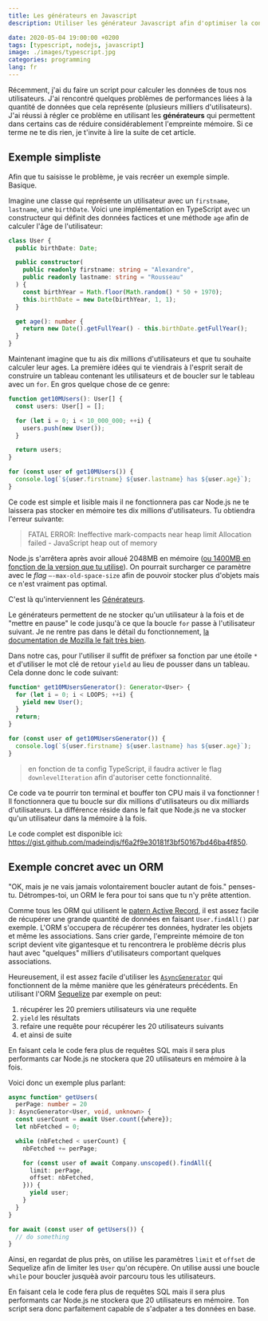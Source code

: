 ```yaml
---
title: Les générateurs en Javascript
description: Utiliser les générateur Javascript afin d'optimiser la consommation mémoire de ton script ou de ton application.

date: 2020-05-04 19:00:00 +0200
tags: [typescript, nodejs, javascript]
image: ./images/typescript.jpg
categories: programming
lang: fr
---
```


Récemment, j'ai du faire un script pour calculer les données de tous nos utilisateurs. J'ai rencontré quelques problèmes de performances liées à la quantité de données que cela représente (plusieurs milliers d'utilisateurs). J'ai réussi à régler ce problème en utilisant les **générateurs** qui permettent dans certains cas de réduire considérablement l'empreinte mémoire. Si ce terme ne te dis rien, je t'invite à lire la suite de cet article.

## Exemple simpliste

Afin que tu saisisse le problème, je vais recréer un exemple simple. Basique.

Imagine une classe qui représente un utilisateur avec un `firstname`, `lastname`, une `birthDate`. Voici une implémentation en TypeScript avec un constructeur qui définit des données factices et une méthode `age` afin de calculer l'âge de l'utilisateur:

```ts
class User {
  public birthDate: Date;

  public constructor(
    public readonly firstname: string = "Alexandre",
    public readonly lastname: string = "Rousseau"
  ) {
    const birthYear = Math.floor(Math.random() * 50 + 1970);
    this.birthDate = new Date(birthYear, 1, 1);
  }

  get age(): number {
    return new Date().getFullYear() - this.birthDate.getFullYear();
  }
}
```

Maintenant imagine que tu ais dix millions d'utilisateurs et que tu souhaite calculer leur ages. La première idées qui te viendrais à l'esprit serait de construire un tableau contenant les utilisateurs et de boucler sur le tableau avec un `for`. En gros quelque chose de ce genre:

```ts
function get10MUsers(): User[] {
  const users: User[] = [];

  for (let i = 0; i < 10_000_000; ++i) {
    users.push(new User());
  }

  return users;
}

for (const user of get10MUsers()) {
  console.log(`${user.firstname} ${user.lastname} has ${user.age}`);
}
```

Ce code est simple et lisible mais il ne fonctionnera pas car Node.js ne te laissera pas stocker en mémoire tes dix millions d'utilisateurs. Tu obtiendra l'erreur suivante:

> FATAL ERROR: Ineffective mark-compacts near heap limit Allocation failed - JavaScript heap out of memory

Node.js s'arrêtera après avoir alloué 2048MB en mémoire ([ou 1400MB en fonction de la version que tu utilise](https://github.com/nodejs/node/issues/28202)). On pourrait surcharger ce paramètre avec le _flag_ `—-max-old-space-size` afin de pouvoir stocker plus d'objets mais ce n'est vraiment pas optimal.

C'est là qu'interviennent les [Générateurs][iterators_and_generators].

Le générateurs permettent de ne stocker qu'un utilisateur à la fois et de "mettre en pause" le code jusqu'à ce que la boucle `for` passe à l'utilisateur suivant. Je ne rentre pas dans le détail du fonctionnement, [la documentation de Mozilla le fait très bien][iterators_and_generators].

Dans notre cas, pour l'utiliser il suffit de préfixer sa fonction par une étoile `*` et d'utiliser le mot clé de retour `yield` au lieu de pousser dans un tableau. Cela donne donc le code suivant:

```ts
function* get10MUsersGenerator(): Generator<User> {
  for (let i = 0; i < LOOPS; ++i) {
    yield new User();
  }
  return;
}

for (const user of get10MUsersGenerator()) {
  console.log(`${user.firstname} ${user.lastname} has ${user.age}`);
}
```

> en fonction de ta config TypeScript, il faudra activer le flag `downlevelIteration` afin d'autoriser cette fonctionnalité.

Ce code va te pourrir ton terminal et bouffer ton CPU mais il va fonctionner ! Il fonctionnera que tu boucle sur dix millions d'utilisateurs ou dix milliards d'utilisateurs. La différence réside dans le fait que Node.js ne va stocker qu'un utilisateur dans la mémoire à la fois.

Le code complet est disponible ici: <https://gist.github.com/madeindjs/f6a2f9e30181f3bf50167bd46ba4f850>.

## Exemple concret avec un ORM

"OK, mais je ne vais jamais volontairement boucler autant de fois." penses-tu. Détrompes-toi, un ORM le fera pour toi sans que tu n'y prête attention.

Comme tous les ORM qui utilisent le [patern Active Record](https://en.wikipedia.org/wiki/Active_record_pattern), il est assez facile de récupérer une grande quantité de données en faisant `User.findAll()` par exemple. L'ORM s'occupera de récupérer tes données, hydrater les objets et même les associations. Sans crier garde, l'empreinte mémoire de ton script devient vite gigantesque et tu rencontrera le problème décris plus haut avec "quelques" milliers d'utilisateurs comportant quelques associations.

Heureusement, il est assez facile d'utiliser les [`AsyncGenerator`][for-await...of] qui fonctionnent de la même manière que les générateurs précédents. En utilisant l'ORM [Sequelize](https://sequelize.org/) par exemple on peut:

1. récupérer les 20 premiers utilisateurs via une requête
2. `yield` les résultats
3. refaire une requête pour récupérer les 20 utilisateurs suivants
4. et ainsi de suite

En faisant cela le code fera plus de requêtes SQL mais il sera plus performants car Node.js ne stockera que 20 utilisateurs en mémoire à la fois.

Voici donc un exemple plus parlant:

```ts
async function* getUsers(
  perPage: number = 20
): AsyncGenerator<User, void, unknown> {
  const userCount = await User.count({where});
  let nbFetched = 0;

  while (nbFetched < userCount) {
    nbFetched += perPage;

    for (const user of await Company.unscoped().findAll({
      limit: perPage,
      offset: nbFetched,
    })) {
      yield user;
    }
  }
}

for await (const user of getUsers()) {
  // do something
}
```

Ainsi, en regardat de plus près, on utilise les paramètres `limit` et `offset` de Sequelize afin de limiter les `User` qu'on récupère. On utilise aussi une boucle `while` pour boucler jusquèà avoir parcouru tous les utilisateurs.

En faisant cela le code fera plus de requêtes SQL mais il sera plus performants car Node.js ne stockera que 20 utilisateurs en mémoire. Ton script sera donc parfaitement capable de s'adpater a tes données en base.

[iterators_and_generators]: https://developer.mozilla.org/en-US/docs/Web/JavaScript/Guide/Iterators_and_Generators
[for-await...of]: https://developer.mozilla.org/en-US/docs/Web/JavaScript/Reference/Statements/for-await...of
